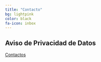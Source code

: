 ```yaml
---
title: "Contacto"
bg: lightpink
color: black
fa-icon: inbox
---
```


## Aviso de Privacidad de Datos





<span id="forkongithub">
  <a href="{{ ./06-contactos.md }}" class="bg-orange">
    Contactos
   </a>
</span>

